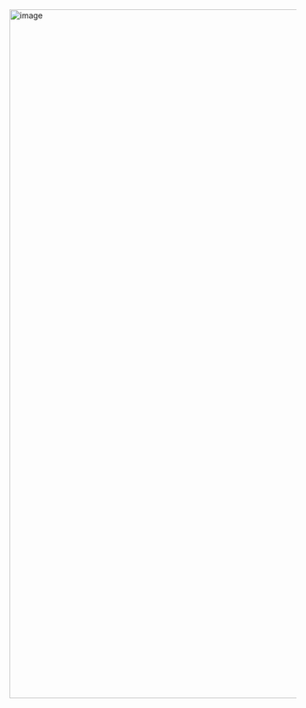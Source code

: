 <img width="1726" height="1208" alt="image" src="https://github.com/user-attachments/assets/d79d3b0b-38f2-4d6c-b31e-ccb2a643aa66" />
